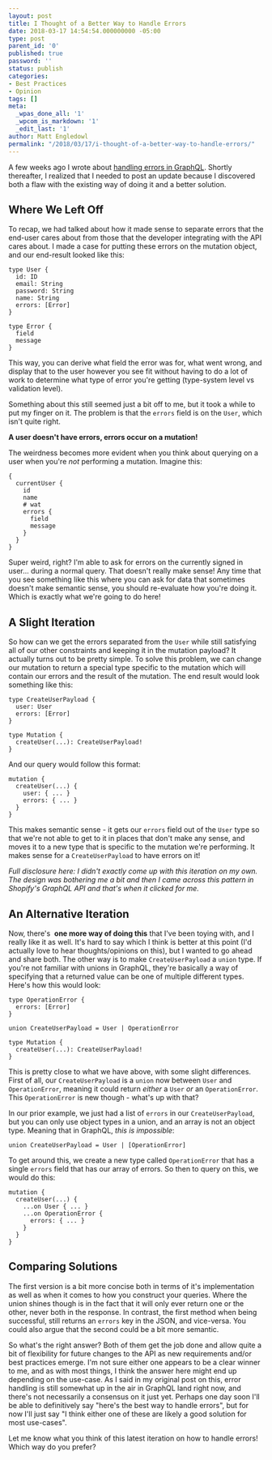 ```yaml
---
layout: post
title: I Thought of a Better Way to Handle Errors
date: 2018-03-17 14:54:54.000000000 -05:00
type: post
parent_id: '0'
published: true
password: ''
status: publish
categories:
- Best Practices
- Opinion
tags: []
meta:
  _wpas_done_all: '1'
  _wpcom_is_markdown: '1'
  _edit_last: '1'
author: Matt Engledowl
permalink: "/2018/03/17/i-thought-of-a-better-way-to-handle-errors/"
---
```

A few weeks ago I wrote about [handling errors in GraphQL](https://graphqlme.com/2018/02/24/handling-errors-in-graphql/). Shortly thereafter, I realized that I needed to post an update because I discovered both a flaw with the existing way of doing it and a better solution.

## Where We Left Off

To recap, we had talked about how it made sense to separate errors that the end-user cares about from those that the developer integrating with the API cares about. I made a case for putting these errors on the mutation object, and our end-result looked like this:

```
type User {
  id: ID
  email: String
  password: String
  name: String
  errors: [Error]
}
```

```
type Error {
  field
  message
}
```

This way, you can derive what field the error was for, what went wrong, and display that to the user however you see fit without having to do a lot of work to determine what type of error you're getting (type-system level vs validation level).

Something about this still seemed just a bit off to me, but it took a while to put my finger on it. The problem is that the `errors`&nbsp;field is on the `User`, which isn't quite right.

**A user doesn't have errors, errors occur on a mutation!**

The weirdness becomes more evident when you think about querying on a user when you're&nbsp;_not_ performing a mutation. Imagine this:

```
{
  currentUser {
    id
    name
    # wat
    errors {
      field
      message
    }
  }
}
```

Super weird, right? I'm able to ask for errors on the currently signed in user... during a normal query. That doesn't really make sense! Any time that you see something like this where you can ask for data that sometimes doesn't make semantic sense, you should re-evaluate how you're doing it. Which is exactly what we're going to do here!

## A Slight Iteration

So how can we get the errors separated from the `User`&nbsp;while still satisfying all of our other constraints and keeping it in the mutation payload? It actually turns out to be pretty simple. To solve this problem, we can change our mutation to return a special type specific to the mutation which will contain our errors and the result of the mutation. The end result would look something like this:

```
type CreateUserPayload {
  user: User
  errors: [Error]
}

type Mutation {
  createUser(...): CreateUserPayload!
}
```

And our query would follow this format:

```
mutation {
  createUser(...) {
    user: { ... }
    errors: { ... }
  }
}
```

This makes semantic sense - it gets our `errors`&nbsp;field out of the `User`&nbsp;type so that we're not able to get to it in places that don't make any sense, and moves it to a new type that is specific to the mutation we're performing. It makes sense for a `CreateUserPayload`&nbsp;to have errors on it!

_Full disclosure here: I didn't exactly come up with this iteration on my own. The design was bothering me a bit and then I came across this pattern in Shopify's GraphQL API and that's when it clicked for me._

## An Alternative Iteration

Now, there's&nbsp; **one more way of doing this** that I've been toying with, and I really like it as well. It's hard to say which I think is better at this point (I'd actually love to hear thoughts/opinions on this), but I wanted to go ahead and share both. The other way is to make `CreateUserPayload`&nbsp;a `union`&nbsp;type. If you're not familiar with unions in GraphQL, they're basically a way of specifying that a returned value can be one of multiple different types. Here's how this would look:

```
type OperationError {
  errors: [Error]
}

union CreateUserPayload = User | OperationError

type Mutation {
  createUser(...): CreateUserPayload!
}
```

This is pretty close to what we have above, with some slight differences. First of all, our `CreateUserPayload`&nbsp;is a `union`&nbsp;now between `User`&nbsp;and `OperationError`, meaning it could return&nbsp;_either_ a `User`&nbsp;_or_ an `OperationError`. This `OperationError` is new though - what's up with that?

In our prior example, we just had a list of `errors`&nbsp;in our `CreateUserPayload`, but you can only use object types in a union, and an array is not an object type. Meaning that in GraphQL, _this is impossible_:

```
union CreateUserPayload = User | [OperationError]
```

To get around this, we create a new type called `OperationError`&nbsp;that has a single `errors`&nbsp;field that has our array of errors. So then to query on this, we would do this:

```
mutation {
  createUser(...) {
    ...on User { ... }
    ...on OperationError {
      errors: { ... }
    }
  }
}
```

## Comparing Solutions

The first version is a bit more concise both in terms of it's implementation as well as when it comes to how you construct your queries. Where the union shines though is in the fact that it will only ever return one or the other, never both in the response. In contrast, the first method when being successful, still returns an `errors`&nbsp;key in the JSON, and vice-versa. You could also argue that the second could be a bit more semantic.

So what's the right answer? Both of them get the job done and allow quite a bit of flexibility for future changes to the API as new requirements and/or best practices emerge. I'm not sure either one appears to be a clear winner to me, and as with most things, I think the answer here might end up depending on the use-case. As I said in my original post on this, error handling is still somewhat up in the air in GraphQL land right now, and there's not necessarily a consensus on it just yet. Perhaps one day soon I'll be able to definitively say "here's the best way to handle errors", but for now I'll just say "I think either one of these are likely a good solution for most use-cases".

Let me know what you think of this latest iteration on how to handle errors! Which way do you prefer?

